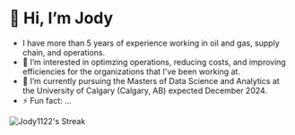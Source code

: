 # 👋 Hi, I’m Jody

- I have more than 5 years of experience working in oil and gas, supply chain, and operations.
- 👀 I’m interested in optimzing operations, reducing costs, and improving efficiencies for the organizations that I've been working at.
- 🌱 I’m currently pursuing the Masters of Data Science and Analytics at the University of Calgary (Calgary, AB) expected December 2024.
- ⚡ Fun fact: ...

<!---
Jody1122/Jody1122 is a ✨ special ✨ repository because its `README.md` (this file) appears on your GitHub profile.
You can click the Preview link to take a look at your changes.
--->

![Jody1122's Streak](https://github-readme-streak-stats.herokuapp.com/?user=Jody1122&theme=vue-dark&hide_border=true)
